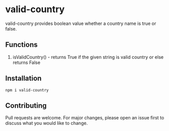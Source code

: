 # valid-country

valid-country provides boolean value whether a country name is true or false.

## Functions

1. isValidCountry() - returns True if the given string is valid country or else returns False

## Installation

```
npm i valid-country

```

## Contributing

Pull requests are welcome. For major changes, please open an issue first to discuss what you would like to change.

